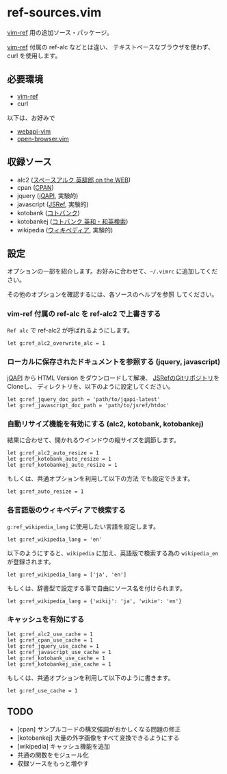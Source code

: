 ref-sources.vim
===============

[vim-ref][git:vim-ref] 用の追加ソース・パッケージ。

[vim-ref][git:vim-ref] 付属の ref-alc などとは違い、
テキストベースなブラウザを使わず、curl を使用します。

[git:vim-ref]:          https://github.com/thinca/vim-ref
[git:webapi-vim]:       https://github.com/mattn/webapi-vim
[git:open-browser.vim]: https://github.com/tyru/open-browser.vim

必要環境
--------

* [vim-ref][git:vim-ref]
* curl

以下は、お好みで

* [webapi-vim][git:webapi-vim]
* [open-browser.vim][git:open-browser.vim]

収録ソース
----------

* alc2 ([スペースアルク 英辞郎 on the WEB](http://www.alc.co.jp/))
* cpan ([CPAN](http://search.cpan.org/))
* jquery ([jQAPI](http://jqapi.com/), 実験的)
* javascript ([JSRef](http://jsref.64p.org/), 実験的)
* kotobank ([コトバンク](http://kotobank.jp/))
* kotobankej ([コトバンク 英和・和英検索](http://kotobank.jp/))
* wikipedia ([ウィキペディア](http://www.wikipedia.org/), 実験的)

設定
----

オプションの一部を紹介します。お好みに合わせて、`~/.vimrc`
に追加してください。

その他のオプションを確認するには、各ソースのヘルプを参照
してください。

### vim-ref 付属の ref-alc を ref-alc2 で上書きする

`Ref alc` で ref-alc2 が呼ばれるようにします。

```vim
let g:ref_alc2_overwrite_alc = 1
```

### ローカルに保存されたドキュメントを参照する (jquery, javascript)

[jQAPI](http://jqapi.com/) から HTML Version をダウンロードして解凍、
[JSRefのGitリポジトリ](https://github.com/tokuhirom/jsref)をCloneし、
ディレクトリを、以下のように設定してください。

```vim
let g:ref_jquery_doc_path = 'path/to/jqapi-latest'
let g:ref_javascript_doc_path = 'path/to/jsref/htdoc'
```

### 自動リサイズ機能を有効にする (alc2, kotobank, kotobankej)

結果に合わせて、開かれるウインドウの縦サイズを調節します。

```vim
let g:ref_alc2_auto_resize = 1
let g:ref_kotobank_auto_resize = 1
let g:ref_kotobankej_auto_resize = 1
```

もしくは、共通オプションを利用して以下の方法 でも設定できます。

```vim
let g:ref_auto_resize = 1
```

### 各言語版のウィキペディアで検索する

`g:ref_wikipedia_lang` に使用したい言語を設定します。

```vim
let g:ref_wikipedia_lang = 'en'
```

以下のようにすると、`wikipedia` に加え、英語版で検索する為の
`wikipedia_en` が登録されます。

```vim
let g:ref_wikipedia_lang = ['ja', 'en']
```

もしくは、辞書型で設定する事で自由にソース名を付けられます。

```vim
let g:ref_wikipedia_lang = {'wikij': 'ja', 'wikie': 'en'}
```

### キャッシュを有効にする

```vim
let g:ref_alc2_use_cache = 1
let g:ref_cpan_use_cache = 1
let g:ref_jquery_use_cache = 1
let g:ref_javascript_use_cache = 1
let g:ref_kotobank_use_cache = 1
let g:ref_kotobankej_use_cache = 1
```

もしくは、共通オプションを利用して以下のように書きます。

```vim
let g:ref_use_cache = 1
```

TODO
----

* [cpan] サンプルコードの構文強調がおかしくなる問題の修正
* [kotobankej] 大量の外字画像をすべて変換できるようにする
* [wikipedia] キャッシュ機能を追加
* 共通の関数をモジュール化
* 収録ソースをもっと増やす
